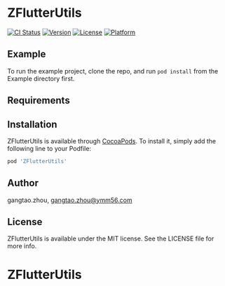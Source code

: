 # ZFlutterUtils

[![CI Status](https://img.shields.io/travis/gangtao.zhou/ZFlutterUtils.svg?style=flat)](https://travis-ci.org/gangtao.zhou/ZFlutterUtils)
[![Version](https://img.shields.io/cocoapods/v/ZFlutterUtils.svg?style=flat)](https://cocoapods.org/pods/ZFlutterUtils)
[![License](https://img.shields.io/cocoapods/l/ZFlutterUtils.svg?style=flat)](https://cocoapods.org/pods/ZFlutterUtils)
[![Platform](https://img.shields.io/cocoapods/p/ZFlutterUtils.svg?style=flat)](https://cocoapods.org/pods/ZFlutterUtils)

## Example

To run the example project, clone the repo, and run `pod install` from the Example directory first.

## Requirements

## Installation

ZFlutterUtils is available through [CocoaPods](https://cocoapods.org). To install
it, simply add the following line to your Podfile:

```ruby
pod 'ZFlutterUtils'
```

## Author

gangtao.zhou, gangtao.zhou@ymm56.com

## License

ZFlutterUtils is available under the MIT license. See the LICENSE file for more info.
# ZFlutterUtils
